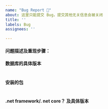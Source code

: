 ```yaml
---
name: "Bug Report 🐛"
about: 这里只能提交 Bug，提交其他无关信息会被关闭
title: ''
labels: Bug
assignees: ''

---
```


<!-- 
以下为必读项，不仔细阅读会导致你的 Issue 被关闭

1. 该分类下只能提交 Feature，如果要询问使用方法等，请前往讨论区：https://github.com/dotnetcore/FreeSql/discussions
2. FreeSql写了许多文档，在提问题前，麻烦先查看[常见问题](http://freesql.net/reference/faq.html) 
3. 不完整的信息将不会得到任何回复！发布问题后，请保持对 issue 的关注，有时会有需要进一步沟通的信息，很长时间内没有得到答复的 issue 将被关闭。
4. 提供可重现的代码，至少应描述以下信息 -->

#### 问题描述及重现步骤：


#### 数据库的具体版本
```

```

#### 安装的包
```

```

#### .net framework/. net core？ 及具体版本
```

```